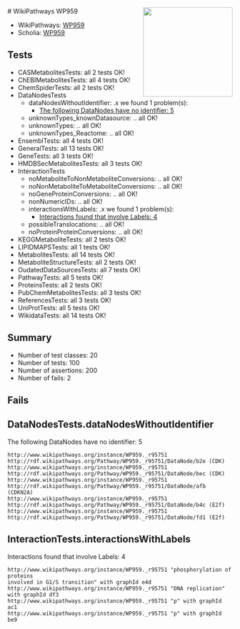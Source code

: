 <img style="float: right; width: 200px" src="https://upload.wikimedia.org/wikipedia/commons/thumb/8/83/Wplogo_with_text_500.png/640px-Wplogo_with_text_500.png" />
# WikiPathways WP959

* WikiPathways: [WP959](https://identifiers.org/wikipathways:WP959)
* Scholia: [WP959](https://scholia.toolforge.org/wikipathways/WP959)
## Tests
* CASMetabolitesTests: all 2 tests OK!
* ChEBIMetabolitesTests: all 4 tests OK!
* ChemSpiderTests: all 2 tests OK!
* DataNodesTests
    * dataNodesWithoutIdentifier: .x we found 1 problem(s):
        * [The following DataNodes have no identifier: 5](#d2d32fa4)
    * unknownTypes_knownDatasource: .. all OK!
    * unknownTypes: .. all OK!
    * unknownTypes_Reactome: .. all OK!
* EnsemblTests: all 4 tests OK!
* GeneralTests: all 13 tests OK!
* GeneTests: all 3 tests OK!
* HMDBSecMetabolitesTests: all 3 tests OK!
* InteractionTests
    * noMetaboliteToNonMetaboliteConversions: .. all OK!
    * noNonMetaboliteToMetaboliteConversions: .. all OK!
    * noGeneProteinConversions: .. all OK!
    * nonNumericIDs: .. all OK!
    * interactionsWithLabels: .x we found 1 problem(s):
        * [Interactions found that involve Labels: 4](#630d267b)
    * possibleTranslocations: .. all OK!
    * noProteinProteinConversions: .. all OK!
* KEGGMetaboliteTests: all 2 tests OK!
* LIPIDMAPSTests: all 1 tests OK!
* MetabolitesTests: all 14 tests OK!
* MetaboliteStructureTests: all 2 tests OK!
* OudatedDataSourcesTests: all 7 tests OK!
* PathwayTests: all 5 tests OK!
* ProteinsTests: all 2 tests OK!
* PubChemMetabolitesTests: all 3 tests OK!
* ReferencesTests: all 3 tests OK!
* UniProtTests: all 5 tests OK!
* WikidataTests: all 14 tests OK!


## Summary

* Number of test classes: 20
* Number of tests: 100
* Number of assertions: 200
* Number of fails: 2

## Fails

<a name="d2d32fa4" />

## DataNodesTests.dataNodesWithoutIdentifier

The following DataNodes have no identifier: 5
```
http://www.wikipathways.org/instance/WP959._r95751 http://rdf.wikipathways.org/Pathway/WP959._r95751/DataNode/b2e (CDK)
http://www.wikipathways.org/instance/WP959._r95751 http://rdf.wikipathways.org/Pathway/WP959._r95751/DataNode/bec (CDK)
http://www.wikipathways.org/instance/WP959._r95751 http://rdf.wikipathways.org/Pathway/WP959._r95751/DataNode/afb (CDKN2A)
http://www.wikipathways.org/instance/WP959._r95751 http://rdf.wikipathways.org/Pathway/WP959._r95751/DataNode/b4c (E2f)
http://www.wikipathways.org/instance/WP959._r95751 http://rdf.wikipathways.org/Pathway/WP959._r95751/DataNode/fd1 (E2f)
```

<a name="630d267b" />

## InteractionTests.interactionsWithLabels

Interactions found that involve Labels: 4
```
http://www.wikipathways.org/instance/WP959._r95751 "phosphorylation of proteins
involved in G1/S transition" with graphId e4d
http://www.wikipathways.org/instance/WP959._r95751 "DNA replication" with graphId df3
http://www.wikipathways.org/instance/WP959._r95751 "p" with graphId ac1
http://www.wikipathways.org/instance/WP959._r95751 "p" with graphId be9
```

